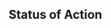 
## Status of Action
<img scr="https://github.com/ElGastar/Workflow/workflows/PHP_Comoser/badge.svg?branch=main">
